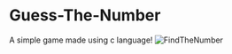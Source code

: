 # Guess-The-Number
A simple game made using c language!
![FindTheNumber](https://user-images.githubusercontent.com/54173932/104953935-a82fc900-59c7-11eb-91a6-db819d51cfe3.gif)
